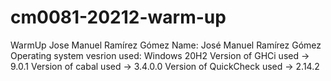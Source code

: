 # cm0081-20212-warm-up
WarmUp  Jose Manuel Ramírez Gómez 
Name: José Manuel Ramírez Gómez
Operating system vesrion used: Windows 20H2
Version of GHCi used -> 9.0.1
Version of cabal used -> 3.4.0.0
Version of QuickCheck used -> 2.14.2
